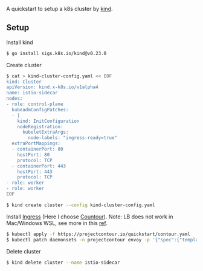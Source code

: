 A quickstart to setup a k8s cluster by [kind](https://kind.sigs.k8s.io/).

## Setup

Install kind

```bash
$ go install sigs.k8s.io/kind@v0.23.0
```

Create cluster

```bash
$ cat > kind-cluster-config.yaml << EOF
kind: Cluster
apiVersion: kind.x-k8s.io/v1alpha4
name: istio-sidecar
nodes:
- role: control-plane
  kubeadmConfigPatches:
  - |
    kind: InitConfiguration
    nodeRegistration:
      kubeletExtraArgs:
        node-labels: "ingress-ready=true"
  extraPortMappings:
  - containerPort: 80
    hostPort: 80
    protocol: TCP
  - containerPort: 443
    hostPort: 443
    protocol: TCP
- role: worker
- role: worker
EOF
```

```bash
$ kind create cluster --config kind-cluster-config.yaml
```

Install [Ingress](https://kind.sigs.k8s.io/docs/user/ingress/) (Here I choose [Countour](https://projectcontour.io/getting-started/#test-it-out)). Note: LB does not work in Mac/Windows WSL, see more in this [ref](https://medium.com/groupon-eng/loadbalancer-services-using-kubernetes-in-docker-kind-694b4207575d).

```bash
$ kubectl apply -f https://projectcontour.io/quickstart/contour.yaml
$ kubectl patch daemonsets -n projectcontour envoy -p '{"spec":{"template":{"spec":{"nodeSelector":{"ingress-ready":"true"},"tolerations":[{"key":"node-role.kubernetes.io/control-plane","operator":"Equal","effect":"NoSchedule"},{"key":"node-role.kubernetes.io/master","operator":"Equal","effect":"NoSchedule"}]}}}}'
```

Delete cluster

```bash
$ kind delete cluster --name istio-sidecar
```

